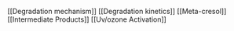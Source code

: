 [[Degradation mechanism]]
[[Degradation kinetics]]
[[Meta-cresol]]
[[Intermediate Products]]
[[Uv/ozone Activation]]
